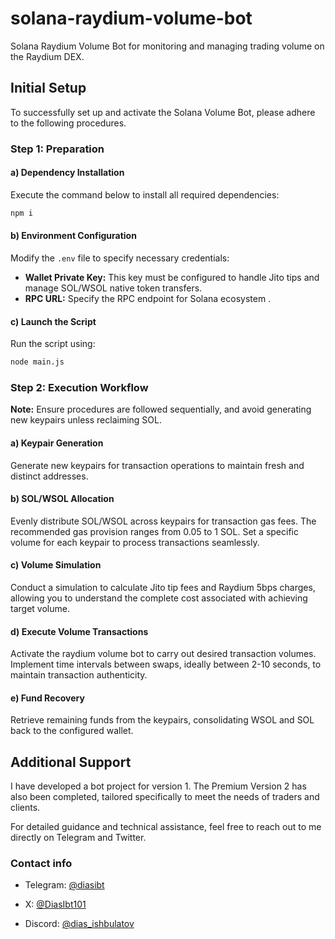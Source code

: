 # solana-raydium-volume-bot
Solana Raydium Volume Bot for monitoring and managing trading volume on the Raydium DEX.

## Initial Setup

To successfully set up and activate the Solana Volume Bot, please adhere to the following procedures.

### Step 1: Preparation

#### a) Dependency Installation

Execute the command below to install all required dependencies:

```bash
npm i
```

#### b) Environment Configuration

Modify the `.env` file to specify necessary credentials:

- **Wallet Private Key:** This key must be configured to handle Jito tips and manage SOL/WSOL native token transfers.
- **RPC URL:** Specify the RPC endpoint for Solana ecosystem
  .

#### c) Launch the Script

Run the script using:

```bash
node main.js
```

### Step 2: Execution Workflow

**Note:** Ensure procedures are followed sequentially, and avoid generating new keypairs unless reclaiming SOL.

#### a) Keypair Generation

Generate new keypairs for transaction operations to maintain fresh and distinct addresses.

#### b) SOL/WSOL Allocation

Evenly distribute SOL/WSOL across keypairs for transaction gas fees. The recommended gas provision ranges from 0.05 to 1 SOL. Set a specific volume for each keypair to process transactions seamlessly.

#### c) Volume Simulation

Conduct a simulation to calculate Jito tip fees and Raydium 5bps charges, allowing you to understand the complete cost associated with achieving target volume.

#### d) Execute Volume Transactions

Activate the raydium volume bot to carry out desired transaction volumes. Implement time intervals between swaps, ideally between 2-10 seconds, to maintain transaction authenticity.

#### e) Fund Recovery

Retrieve remaining funds from the keypairs, consolidating WSOL and SOL back to the configured wallet.

## Additional Support

I have developed a bot project for version 1. The Premium Version 2 has also been completed, tailored specifically to meet the needs of traders and clients.

For detailed guidance and technical assistance, feel free to reach out to me directly on Telegram and Twitter.

### Contact info

- Telegram: [@diasibt](https://t.me/@diasibt)

- X: [@DiasIbt101](https://x.com/DiasIbt101)

- Discord: [@dias_ishbulatov](https://discordapp.com/users/1213745904599961631)
